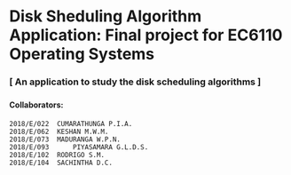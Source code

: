 # Disk Sheduling Algorithm Application: Final project for EC6110 Operating Systems
### [ An application to study the disk scheduling algorithms ]


### 


#### Collaborators: 
	2018/E/022	CUMARATHUNGA P.I.A.
  	2018/E/062 	KESHAN M.W.M.
  	2018/E/073 	MADURANGA W.P.N.
  	2018/E/093  	PIYASAMARA G.L.D.S.
	2018/E/102	RODRIGO S.M.
 	2018/E/104	SACHINTHA D.C.
